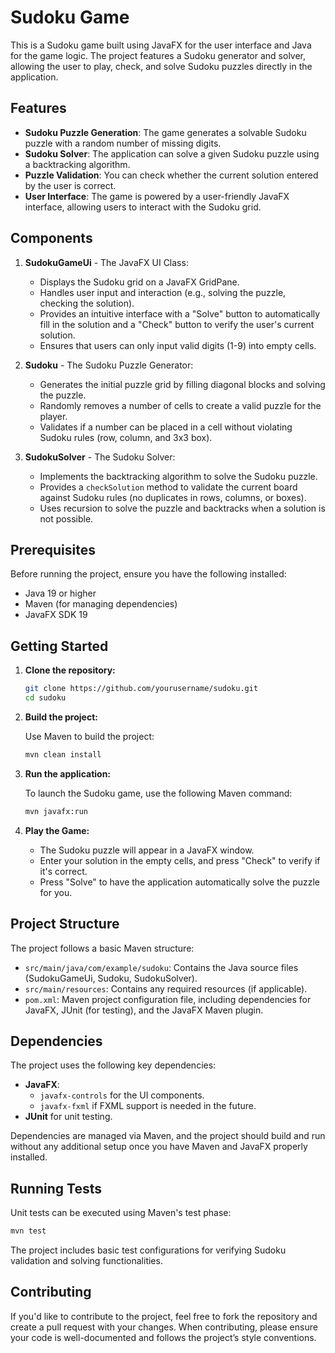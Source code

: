 # Sudoku Game

This is a Sudoku game built using JavaFX for the user interface and Java for the game logic. The project features a Sudoku generator and solver, allowing the user to play, check, and solve Sudoku puzzles directly in the application.

## Features

- **Sudoku Puzzle Generation**: The game generates a solvable Sudoku puzzle with a random number of missing digits.
- **Sudoku Solver**: The application can solve a given Sudoku puzzle using a backtracking algorithm.
- **Puzzle Validation**: You can check whether the current solution entered by the user is correct.
- **User Interface**: The game is powered by a user-friendly JavaFX interface, allowing users to interact with the Sudoku grid.

## Components

1. **SudokuGameUi** - The JavaFX UI Class:
   - Displays the Sudoku grid on a JavaFX GridPane.
   - Handles user input and interaction (e.g., solving the puzzle, checking the solution).
   - Provides an intuitive interface with a "Solve" button to automatically fill in the solution and a "Check" button to verify the user's current solution.
   - Ensures that users can only input valid digits (1-9) into empty cells.

2. **Sudoku** - The Sudoku Puzzle Generator:
   - Generates the initial puzzle grid by filling diagonal blocks and solving the puzzle.
   - Randomly removes a number of cells to create a valid puzzle for the player.
   - Validates if a number can be placed in a cell without violating Sudoku rules (row, column, and 3x3 box).

3. **SudokuSolver** - The Sudoku Solver:
   - Implements the backtracking algorithm to solve the Sudoku puzzle.
   - Provides a `checkSolution` method to validate the current board against Sudoku rules (no duplicates in rows, columns, or boxes).
   - Uses recursion to solve the puzzle and backtracks when a solution is not possible.

## Prerequisites

Before running the project, ensure you have the following installed:

- Java 19 or higher
- Maven (for managing dependencies)
- JavaFX SDK 19

## Getting Started

1. **Clone the repository:**

   ```bash
   git clone https://github.com/yourusername/sudoku.git
   cd sudoku
   ```

2. **Build the project:**

   Use Maven to build the project:

   ```bash
   mvn clean install
   ```

3. **Run the application:**

   To launch the Sudoku game, use the following Maven command:

   ```bash
   mvn javafx:run
   ```

4. **Play the Game:**
   - The Sudoku puzzle will appear in a JavaFX window.
   - Enter your solution in the empty cells, and press "Check" to verify if it's correct.
   - Press "Solve" to have the application automatically solve the puzzle for you.

## Project Structure

The project follows a basic Maven structure:

- `src/main/java/com/example/sudoku`: Contains the Java source files (SudokuGameUi, Sudoku, SudokuSolver).
- `src/main/resources`: Contains any required resources (if applicable).
- `pom.xml`: Maven project configuration file, including dependencies for JavaFX, JUnit (for testing), and the JavaFX Maven plugin.

## Dependencies

The project uses the following key dependencies:

- **JavaFX**:
  - `javafx-controls` for the UI components.
  - `javafx-fxml` if FXML support is needed in the future.
- **JUnit** for unit testing.

Dependencies are managed via Maven, and the project should build and run without any additional setup once you have Maven and JavaFX properly installed.

## Running Tests

Unit tests can be executed using Maven's test phase:

```bash
mvn test
```

The project includes basic test configurations for verifying Sudoku validation and solving functionalities.

## Contributing

If you'd like to contribute to the project, feel free to fork the repository and create a pull request with your changes. When contributing, please ensure your code is well-documented and follows the project’s style conventions.

